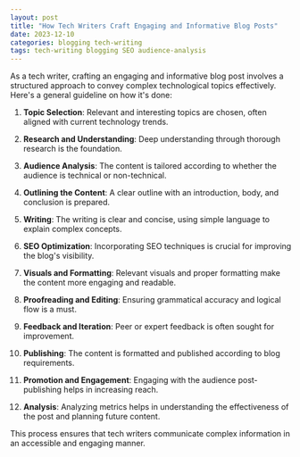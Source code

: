 ```yaml
---
layout: post
title: "How Tech Writers Craft Engaging and Informative Blog Posts"
date: 2023-12-10
categories: blogging tech-writing
tags: tech-writing blogging SEO audience-analysis
---
```


As a tech writer, crafting an engaging and informative blog post involves a structured approach to convey complex technological topics effectively. Here's a general guideline on how it's done:

1. **Topic Selection**: Relevant and interesting topics are chosen, often aligned with current technology trends.

2. **Research and Understanding**: Deep understanding through thorough research is the foundation.

3. **Audience Analysis**: The content is tailored according to whether the audience is technical or non-technical.

4. **Outlining the Content**: A clear outline with an introduction, body, and conclusion is prepared.

5. **Writing**: The writing is clear and concise, using simple language to explain complex concepts.

6. **SEO Optimization**: Incorporating SEO techniques is crucial for improving the blog's visibility.

7. **Visuals and Formatting**: Relevant visuals and proper formatting make the content more engaging and readable.

8. **Proofreading and Editing**: Ensuring grammatical accuracy and logical flow is a must.

9. **Feedback and Iteration**: Peer or expert feedback is often sought for improvement.

10. **Publishing**: The content is formatted and published according to blog requirements.

11. **Promotion and Engagement**: Engaging with the audience post-publishing helps in increasing reach.

12. **Analysis**: Analyzing metrics helps in understanding the effectiveness of the post and planning future content.

This process ensures that tech writers communicate complex information in an accessible and engaging manner.
